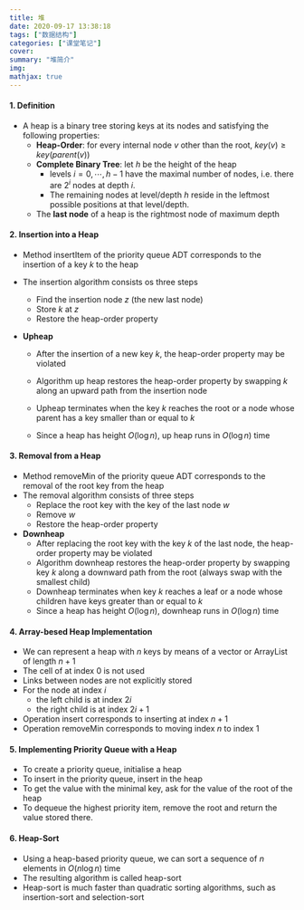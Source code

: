 ```yaml
---
title: 堆
date: 2020-09-17 13:38:18
tags: ["数据结构"]
categories: ["课堂笔记"]
cover:
summary: "堆简介"
img:
mathjax: true
---
```




#### 1. Definition

* A heap is a binary tree storing keys at its nodes and satisfying the following properties:
  * **Heap-Order**: for every internal node $v$ other than the root, $key(v) \ge key(parent(v))$
  * **Complete Binary Tree**: let $h$ be the height of the heap
    * levels $i = 0, \cdots, h-1$ have the maximal number of nodes, i.e. there are $2^i$ nodes at depth $i$.
    * The remaining nodes at level/depth $h$ reside in the leftmost possible positions at that level/depth.
  * The **last node** of a heap is the rightmost node of maximum depth

#### 2. Insertion into a Heap

* Method insertItem of the priority queue ADT corresponds to the insertion of a key $k$ to the heap

* The insertion algorithm consists os three steps

  * Find the insertion node $z$ (the new last node)
  * Store $k$ at $z$
  * Restore the heap-order property

* **Upheap**

  * After the insertion of a new key $k$, the heap-order property may be violated

  * Algorithm up heap restores the heap-order property by swapping $k$ along an upward path from the insertion node

  * Upheap terminates when the key $k$ reaches the root or a node whose parent has a key smaller than or equal to $k$

  * Since a heap has height $O(\log n)$, up heap runs in $O(\log n)$ time

#### 3. Removal from a Heap

* Method removeMin of the priority queue ADT corresponds to the removal of the root key from the heap
* The removal algorithm consists of three steps
  * Replace the root key with the key of the last node $w$
  * Remove $w$
  * Restore the heap-order property
* **Downheap**
  * After replacing the root key with the key $k$ of the last node, the heap-order property may be violated
  * Algorithm downheap restores the heap-order property by swapping key $k$ along a downward path from the root (always swap with the smallest child)
  * Downheap terminates when key $k$ reaches a leaf or a node whose children have keys greater than or equal to $k$
  * Since a heap has height $O(\log n)$, downheap runs in $O(\log n)$ time

#### 4. Array-besed Heap Implementation

* We can represent a heap with $n$ keys by means of a vector or ArrayList of length $n+1$
* The cell of at index $0$ is not used
* Links between nodes are not explicitly stored
* For the node at index $i$
  * the left child is at index $2i$
  * the right child is at index $2i+1$
* Operation insert corresponds to inserting at index $n+1$
* Operation removeMin corresponds to moving index $n$ to index $1$

#### 5. Implementing Priority Queue with a Heap

* To create a priority queue, initialise a heap
* To insert in the priority queue, insert in the heap
* To get the value with the minimal key, ask for the value of the root of the heap
* To dequeue the highest priority item, remove the root and return the value stored there.

#### 6. Heap-Sort

* Using a heap-based priority queue, we can sort a sequence of $n$ elements in $O(n\log n)$ time
* The resulting algorithm is called heap-sort
* Heap-sort is much faster than quadratic sorting algorithms, such as insertion-sort and selection-sort
